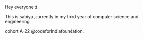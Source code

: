 Hey everyone :)

This is sabiya ,currently in  my third year of computer science and engineering 

 cohort A-22 @codeforIndiafoundation.


